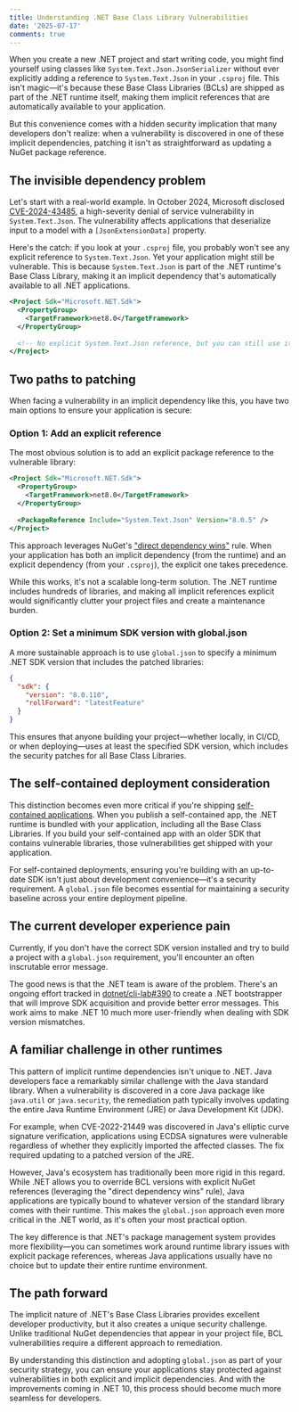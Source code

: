 ```yaml
---
title: Understanding .NET Base Class Library Vulnerabilities
date: '2025-07-17'
comments: true
---
```


When you create a new .NET project and start writing code, you might find yourself using classes like `System.Text.Json.JsonSerializer` without ever explicitly adding a reference to `System.Text.Json` in your `.csproj` file. This isn't magic—it's because these Base Class Libraries (BCLs) are shipped as part of the .NET runtime itself, making them implicit references that are automatically available to your application.

But this convenience comes with a hidden security implication that many developers don't realize: when a vulnerability is discovered in one of these implicit dependencies, patching it isn't as straightforward as updating a NuGet package reference.

## The invisible dependency problem

Let's start with a real-world example. In October 2024, Microsoft disclosed [CVE-2024-43485](https://github.com/advisories/GHSA-8g4q-xg66-9fp4), a high-severity denial of service vulnerability in `System.Text.Json`. The vulnerability affects applications that deserialize input to a model with a `[JsonExtensionData]` property.

Here's the catch: if you look at your `.csproj` file, you probably won't see any explicit reference to `System.Text.Json`. Yet your application might still be vulnerable. This is because `System.Text.Json` is part of the .NET runtime's Base Class Library, making it an implicit dependency that's automatically available to all .NET applications.

```xml
<Project Sdk="Microsoft.NET.Sdk">
  <PropertyGroup>
    <TargetFramework>net8.0</TargetFramework>
  </PropertyGroup>
  
  <!-- No explicit System.Text.Json reference, but you can still use it -->
</Project>
```

## Two paths to patching

When facing a vulnerability in an implicit dependency like this, you have two main options to ensure your application is secure:

### Option 1: Add an explicit reference

The most obvious solution is to add an explicit package reference to the vulnerable library:

```xml
<Project Sdk="Microsoft.NET.Sdk">
  <PropertyGroup>
    <TargetFramework>net8.0</TargetFramework>
  </PropertyGroup>
  
  <PackageReference Include="System.Text.Json" Version="8.0.5" />
</Project>
```

This approach leverages NuGet's ["direct dependency wins"](https://learn.microsoft.com/en-us/nuget/concepts/dependency-resolution#direct-dependency-wins) rule. When your application has both an implicit dependency (from the runtime) and an explicit dependency (from your `.csproj`), the explicit one takes precedence.

While this works, it's not a scalable long-term solution. The .NET runtime includes hundreds of libraries, and making all implicit references explicit would significantly clutter your project files and create a maintenance burden.

### Option 2: Set a minimum SDK version with global.json

A more sustainable approach is to use `global.json` to specify a minimum .NET SDK version that includes the patched libraries:

```json
{
  "sdk": {
    "version": "8.0.110",
    "rollForward": "latestFeature"
  }
}
```

This ensures that anyone building your project—whether locally, in CI/CD, or when deploying—uses at least the specified SDK version, which includes the security patches for all Base Class Libraries.

## The self-contained deployment consideration

This distinction becomes even more critical if you're shipping [self-contained applications](https://learn.microsoft.com/en-us/dotnet/core/deploying/#publish-self-contained). When you publish a self-contained app, the .NET runtime is bundled with your application, including all the Base Class Libraries. If you build your self-contained app with an older SDK that contains vulnerable libraries, those vulnerabilities get shipped with your application.

For self-contained deployments, ensuring you're building with an up-to-date SDK isn't just about development convenience—it's a security requirement. A `global.json` file becomes essential for maintaining a security baseline across your entire deployment pipeline.

## The current developer experience pain

Currently, if you don't have the correct SDK version installed and try to build a project with a `global.json` requirement, you'll encounter an often inscrutable error message.

The good news is that the .NET team is aware of the problem. There's an ongoing effort tracked in [dotnet/cli-lab#390](https://github.com/dotnet/cli-lab/issues/390) to create a .NET bootstrapper that will improve SDK acquisition and provide better error messages. This work aims to make .NET 10 much more user-friendly when dealing with SDK version mismatches.

## A familiar challenge in other runtimes

This pattern of implicit runtime dependencies isn't unique to .NET. Java developers face a remarkably similar challenge with the Java standard library. When a vulnerability is discovered in a core Java package like `java.util` or `java.security`, the remediation path typically involves updating the entire Java Runtime Environment (JRE) or Java Development Kit (JDK).

For example, when CVE-2022-21449 was discovered in Java's elliptic curve signature verification, applications using ECDSA signatures were vulnerable regardless of whether they explicitly imported the affected classes. The fix required updating to a patched version of the JRE.

However, Java's ecosystem has traditionally been more rigid in this regard. While .NET allows you to override BCL versions with explicit NuGet references (leveraging the "direct dependency wins" rule), Java applications are typically bound to whatever version of the standard library comes with their runtime. This makes the `global.json` approach even more critical in the .NET world, as it's often your most practical option.

The key difference is that .NET's package management system provides more flexibility—you can sometimes work around runtime library issues with explicit package references, whereas Java applications usually have no choice but to update their entire runtime environment.

## The path forward

The implicit nature of .NET's Base Class Libraries provides excellent developer productivity, but it also creates a unique security challenge. Unlike traditional NuGet dependencies that appear in your project file, BCL vulnerabilities require a different approach to remediation.

By understanding this distinction and adopting `global.json` as part of your security strategy, you can ensure your applications stay protected against vulnerabilities in both explicit and implicit dependencies. And with the improvements coming in .NET 10, this process should become much more seamless for developers.
